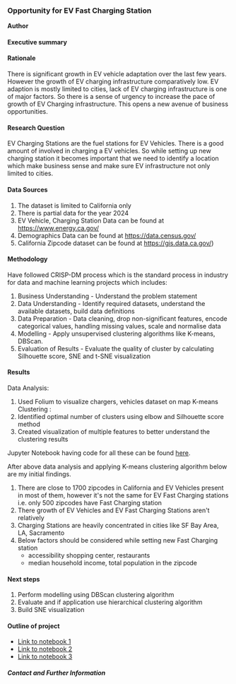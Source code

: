 ### Opportunity for EV Fast Charging Station

**Author**

#### Executive summary

#### Rationale
There is significant growth in EV vehicle adaptation over the last few years. However the 
growth of EV charging infrastructure comparatively low. EV adaption is mostly limited to cities, lack of EV charging infrastructure
is one of major factors. So there is a sense of urgency to increase the 
pace of growth of EV Charging infrastructure. This opens a new avenue of business opportunities.

#### Research Question
EV Charging Stations are the fuel stations for EV Vehicles. There is a good amount of involved in 
charging a EV vehicles. So while setting up new charging station it becomes important that we need to identify a location 
which make business sense and make sure EV infrastructure not only limited to cities. 

#### Data Sources
1. The dataset is limited to California only
2. There is partial data for the year 2024
3. EV Vehicle, Charging Station Data can be found at https://www.energy.ca.gov/
4. Demographics Data can be found at https://data.census.gov/
5. California Zipcode dataset can be found at https://gis.data.ca.gov/)

#### Methodology
Have followed CRISP-DM process which is the standard process in industry for data and machine learning projects which includes:
1. Business Understanding - Understand the problem statement
2. Data Understanding - Identify required datasets, understand the available datasets, build data definitions
3. Data Preparation - Data cleaning, drop non-significant features, encode categorical values, handling missing values, scale and normalise data
4. Modelling - Apply unsupervised clustering algorithms like K-means, DBScan. 
5. Evaluation of Results - Evaluate the quality of cluster by calculating Silhouette score, SNE and t-SNE visualization

#### Results
Data Analysis:
1. Used Folium to visualize chargers, vehicles dataset on map
K-means Clustering :
1. Identified optimal number of clusters using elbow and Silhouette score method
2. Created visualization of multiple features to better understand the clustering results 

Jupyter Notebook having code for all these can be found [here](capstone-project.ipynb).


After above data analysis and applying K-means clustering algorithm below are my initial findings.
1. There are close to 1700 zipcodes in California and EV Vehicles present in most of them, 
however it's not the same for EV Fast Charging stations i.e. only 500 zipcodes have Fast Charging station
2. There growth of EV Vehicles and EV Fast Charging Stations aren't relatively
3. Charging Stations are heavily concentrated in cities like SF Bay Area, LA, Sacramento
4. Below factors should be considered while setting new Fast Charging station
   - accessibility shopping center, restaurants 
   - median household income, total population in the zipcode



#### Next steps
1. Perform modelling using DBScan clustering algorithm
2. Evaluate and if application use hierarchical clustering algorithm
3. Build SNE visualization

#### Outline of project

- [Link to notebook 1]()
- [Link to notebook 2]()
- [Link to notebook 3]()


##### Contact and Further Information
